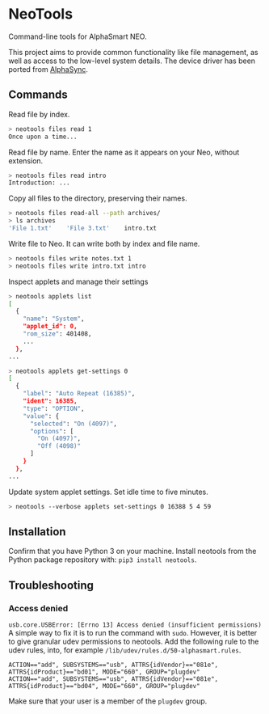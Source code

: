# NeoTools

Command-line tools for AlphaSmart NEO.

This project aims to provide common functionality like file management, as well as 
access to the low-level system details.
The device driver has been ported from [AlphaSync](https://github.com/tSoniq/alphasync/).

## Commands

Read file by index.

```bash
> neotools files read 1
Once upon a time...
````

Read file by name. Enter the name as it appears on your Neo, without extension.

```bash
> neotools files read intro
Introduction: ...
````

Copy all files to the directory, preserving their names.
```bash
> neotools files read-all --path archives/
> ls archives
'File 1.txt'    'File 3.txt'    intro.txt
```

Write file to Neo. It can write both by index and file name.
```bash
> neotools files write notes.txt 1
> neotools files write intro.txt intro
```

Inspect applets and manage their settings
```bash
> neotools applets list
[
  {
    "name": "System",
    "applet_id": 0,
    "rom_size": 401408,
    ...
  },
...
```

```bash
> neotools applets get-settings 0
[
  {
    "label": "Auto Repeat (16385)",
    "ident": 16385,
    "type": "OPTION",
    "value": {
      "selected": "On (4097)",
      "options": [
        "On (4097)",
        "Off (4098)"
      ]
    }
  },
...
```
Update system applet settings. Set idle time to five minutes.
```bash
> neotools --verbose applets set-settings 0 16388 5 4 59
```



## Installation

Confirm that you have Python 3 on your machine. Install neotools from the Python package repository with:
`pip3 install neotools`.

## Troubleshooting

### Access denied
`usb.core.USBError: [Errno 13] Access denied (insufficient permissions)`  
A simple way to fix it is to run the command with `sudo`. However, it is
better to give granular udev permissions to neotools. Add the following rule to 
the udev rules, into, for example `/lib/udev/rules.d/50-alphasmart.rules`.
```
ACTION=="add", SUBSYSTEMS=="usb", ATTRS{idVendor}=="081e", ATTRS{idProduct}=="bd01", MODE="660", GROUP="plugdev"
ACTION=="add", SUBSYSTEMS=="usb", ATTRS{idVendor}=="081e", ATTRS{idProduct}=="bd04", MODE="660", GROUP="plugdev"
```
Make sure that your user is a member of the `plugdev` group.
